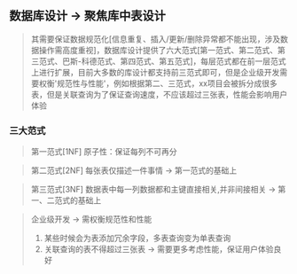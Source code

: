 ## 数据库设计 -> 聚焦库中表设计
> 其需要保证数据规范化[信息重复、插入/更新/删除异常都不能出现，涉及数据操作需高度重视]，数据库设计提供了六大范式[第一范式、第二范式、第三范式、巴斯-科德范式、第四范式、第五范式]，每层范式都在前一层范式上进行扩展，目前大多数的库设计都支持前三范式即可，但是企业级开发需要权衡'规范性与性能'，例如根据第二、三范式，xx项目会被拆分成很多表，但是关联查询为了保证查询速度，不应该超过三张表，性能会影响用户体验

### 三大范式
> 第一范式[1NF]
> 原子性：保证每列不可再分

> 第二范式[2NF]
> 每张表仅描述一件事情 -> 第一范式的基础上

> 第三范式[3NF]
> 数据表中每一列数据都和主键直接相关,并非间接相关 -> 第一、二范式的基础上

> 企业级开发 -> 需权衡规范性和性能
> 1. 某些时候会为表添加冗余字段，多表查询变为单表查询
> 2. 关联查询的表不得超过三张表
> -> 需要更多考虑性能，保证用户体验良好